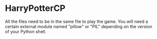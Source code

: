 # HarryPotterCP
All the files need to be in the same file to play the game.
You will need a certain external module named "pillow" or "PIL" depending on the version of your Python shell.

